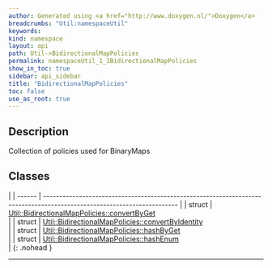 ```yaml
---
author: Generated using <a href="http://www.doxygen.nl/">Doxygen</a>
breadcrumbs: "Util:namespaceUtil"
keywords: 
kind: namespace
layout: api
path: Util->BidirectionalMapPolicies
permalink: namespaceUtil_1_1BidirectionalMapPolicies
show_in_toc: true
sidebar: api_sidebar
title: "BidirectionalMapPolicies"
toc: false
use_as_root: true
---
```


## Description



Collection of policies used for BinaryMaps



## Classes

|
| ------ | ----------------------------------------------------------------------------------------------------------------------- | 
| struct | [Util::BidirectionalMapPolicies::convertByGet](structUtil_1_1BidirectionalMapPolicies_1_1convertByGet) <br/>            | 
| struct | [Util::BidirectionalMapPolicies::convertByIdentity](structUtil_1_1BidirectionalMapPolicies_1_1convertByIdentity) <br/>  | 
| struct | [Util::BidirectionalMapPolicies::hashByGet](structUtil_1_1BidirectionalMapPolicies_1_1hashByGet) <br/>                  | 
| struct | [Util::BidirectionalMapPolicies::hashEnum](structUtil_1_1BidirectionalMapPolicies_1_1hashEnum) <br/>                    | 
{: .nohead }

-------------------------------------------------------------------

